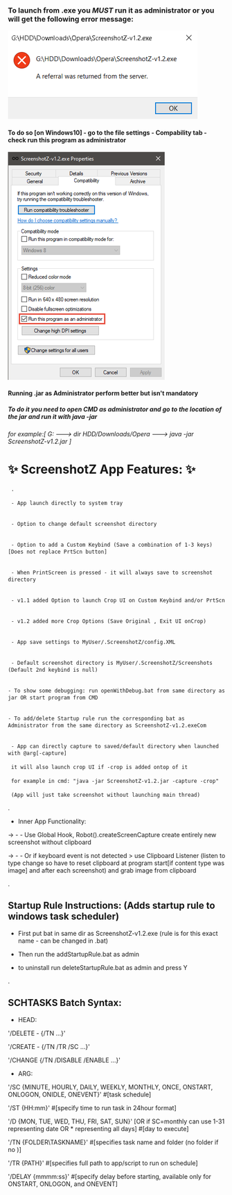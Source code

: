 
### To launch from .exe you *MUST* run it as administrator or you will get the following error message:

![alt text](https://github.com/Araxeus/ScreenshotZ/blob/master/resources/NoAdminRights.png?raw=true)

#### To do so [on Windows10] - go to the file settings - Compability tab - check run this program as administrator

![alt text](https://github.com/Araxeus/ScreenshotZ/blob/master/resources/RunAsAdmin.png?raw=true)

#### Running .jar as Administrator perform better but isn't mandatory ####
##### To do it you need to open CMD as administrator and go to the location of the jar and run it with java -jar
###### for example:[ G: ---> dir HDD/Downloads/Opera ---> java -jar ScreenshotZ-v1.2.jar ]


#  :sparkles: ScreenshotZ App Features: :sparkles:


     .
     
     - App launch directly to system tray


     - Option to change default screenshot directory
     
     
     - Option to add a Custom Keybind (Save a combination of 1-3 keys) [Does not replace PrtScn button]


     - When PrintScreen is pressed - it will always save to screenshot directory
     
     
     - v1.1 added Option to launch Crop UI on Custom Keybind and/or PrtScn
     
     
     - v1.2 added more Crop Options (Save Original , Exit UI onCrop)


     - App save settings to MyUser/.ScreenshotZ/config.XML


     - Default screenshot directory is MyUser/.ScreenshotZ/Screenshots (Default 2nd keybind is null)


    - To show some debugging: run openWithDebug.bat from same directory as jar OR start program from CMD
    
    
    - To add/delete Startup rule run the corresponding bat as Administrator from the same directory as ScreenshotZ-v1.2.exeCom


     - App can directly capture to saved/default directory when launched with @arg[-capture]
     
     it will also launch crop UI if -crop is added ontop of it
     
     for example in cmd: "java -jar ScreenshotZ-v1.2.jar -capture -crop"
     
     (App will just take screenshot without launching main thread)       
    
    
.

- Inner App Functionality:

-> - -    Use Global Hook, Robot().createScreenCapture create entirely new screenshot without clipboard

-> - -    Or if keyboard event is not detected > use Clipboard Listener (listen to type change so have to reset clipboard at program start[if content type was image] and after each screenshot) and grab image from clipboard

.

## Startup Rule Instructions: (Adds startup rule to windows task scheduler)

*	First put bat in same dir as ScreenshotZ-v1.2.exe (rule is for this exact name - can be changed in .bat)

*	Then run the addStartupRule.bat as admin
	
*	to uninstall run deleteStartupRule.bat as admin and press Y

.

## SCHTASKS Batch Syntax:
* HEAD:

'/DELETE - {/TN ...}'

'/CREATE - {/TN /TR /SC ...}'

'/CHANGE {/TN /DISABLE /ENABLE ...}'

* ARG:

'/SC {MINUTE, HOURLY, DAILY, WEEKLY, MONTHLY, ONCE, ONSTART, ONLOGON, ONIDLE, ONEVENT}' #[task schedule]

'/ST {HH:mm}' #[specify time to run task in 24hour format]

'/D {MON, TUE, WED, THU, FRI, SAT, SUN}' [OR if SC=monthly can use 1-31 representing date OR * representing all days] #[day to execute]

'/TN {FOLDER\TASKNAME}' #[specifies task name and folder (no folder if no \)]

'/TR {PATH}' #[specifies full path to app/script to run on schedule]

'/DELAY {mmmm:ss}' #[specify delay before starting, available only for ONSTART, ONLOGON, and ONEVENT]
